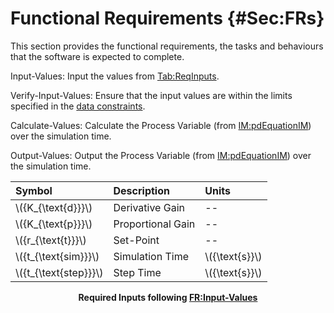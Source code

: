 # Functional Requirements {#Sec:FRs}

This section provides the functional requirements, the tasks and behaviours that the software is expected to complete.

<div id="inputValues"></div>

Input-Values: Input the values from [Tab:ReqInputs](./SecFRs.md#Table:ReqInputs).

<div id="verifyInputs"></div>

Verify-Input-Values: Ensure that the input values are within the limits specified in the [data constraints](./SecDataConstraints.md#Sec:DataConstraints).

<div id="calculateValues"></div>

Calculate-Values: Calculate the Process Variable (from [IM:pdEquationIM](./SecIMs.md#IM:pdEquationIM)) over the simulation time.

<div id="outputValues"></div>

Output-Values: Output the Process Variable (from [IM:pdEquationIM](./SecIMs.md#IM:pdEquationIM)) over the simulation time.


<div id="Table:ReqInputs"></div>

|Symbol                  |Description      |Units           |
|:-----------------------|:----------------|:---------------|
|\\({K\_{\text{d}}}\\)   |Derivative Gain  |--              |
|\\({K\_{\text{p}}}\\)   |Proportional Gain|--              |
|\\({r\_{\text{t}}}\\)   |Set-Point        |--              |
|\\({t\_{\text{sim}}}\\) |Simulation Time  |\\({\text{s}}\\)|
|\\({t\_{\text{step}}}\\)|Step Time        |\\({\text{s}}\\)|

**<p align="center">Required Inputs following [FR:Input-Values](./SecFRs.md#inputValues)</p>**

